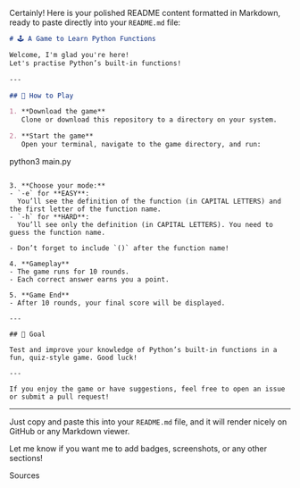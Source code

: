 Certainly! Here is your polished README content formatted in Markdown, ready to paste directly into your `README.md` file:

```markdown
# 🕹️ A Game to Learn Python Functions

Welcome, I'm glad you're here! 
Let's practise Python’s built-in functions!

---

## 🚀 How to Play

1. **Download the game**  
   Clone or download this repository to a directory on your system.

2. **Start the game**  
   Open your terminal, navigate to the game directory, and run:
   ```
   python3 main.py
   ```

3. **Choose your mode:**  
   - `-e` for **EASY**:  
     You’ll see the definition of the function (in CAPITAL LETTERS) and the first letter of the function name.
   - `-h` for **HARD**:  
     You’ll see only the definition (in CAPITAL LETTERS). You need to guess the function name.
     
   - Don’t forget to include `()` after the function name!

4. **Gameplay**  
   - The game runs for 10 rounds.  
   - Each correct answer earns you a point.

5. **Game End**  
   - After 10 rounds, your final score will be displayed.

---

## 🎯 Goal

Test and improve your knowledge of Python’s built-in functions in a fun, quiz-style game. Good luck!

---

If you enjoy the game or have suggestions, feel free to open an issue or submit a pull request!
```

---

Just copy and paste this into your `README.md` file, and it will render nicely on GitHub or any Markdown viewer.

Let me know if you want me to add badges, screenshots, or any other sections!

Sources
